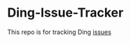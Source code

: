 # Ding-Issue-Tracker
This repo is for tracking Ding [issues](https://github.com/dingtools/Ding-Issue-Tracker/issues)
